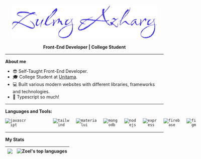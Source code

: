 <div align="center">
  <a href="https://zoel.vercel.app/"><img src="/assets/MyName.png" alt="Zulmy Azhary" /></a>
  <p style="margin-top:1rem;font-weight:700;">Front-End Developer | College Student<p>
</div>


---

**About me**

- 😎 Self-Taught Front-End Developer.
- 🎓 College Student at [Unitama](https://unitama.ac.id).
- 💻 Built various modern websites with different libraries, frameworks and technologies.
- 💙 Typescript so much!

---

**Languages and Tools:**

<div style="display:flex;gap:1rem;">
  <code style="display:flex;alignItems:center;justify-content:center;height:100%;">
    <img height="30" title="Javascript" alt="javascript" src="https://raw.githubusercontent.com/jmnote/z-icons/master/svg/javascript.svg" />
  </code>
  <code style="display:flex;alignItems:center;justify-content:center;height:100%;">
    <img height="30" title="Typescript" alt="typescript" src="https://raw.githubusercontent.com/github/explore/80688e429a7d4ef2fca1e82350fe8e3517d3494d/topics/typescript/typescript.png" />
  </code>
  <code style="display:flex;alignItems:center;justify-content:center;height:100%;">
    <img height="30" title="React" alt="react" src="https://raw.githubusercontent.com/github/explore/80688e429a7d4ef2fca1e82350fe8e3517d3494d/topics/react/react.png" />
  </code>
  <code style="display:flex;alignItems:center;justify-content:center;height:100%;">
    <img height="30" title="Vue" alt="vue" src="https://raw.githubusercontent.com/github/explore/80688e429a7d4ef2fca1e82350fe8e3517d3494d/topics/vue/vue.png" />
  </code>
  <code style="display:flex;alignItems:center;justify-content:center;height:100%;">
    <img height="30" title="Svelte" alt="svelte" src="https://raw.githubusercontent.com/github/explore/42198dc9113595ddd22cc12771bb719c8cf08b67/topics/svelte/svelte.png" />
  </code>
  <code style="display:flex;alignItems:center;justify-content:center;height:100%;">
    <img height="30" title="TailwindCSS" alt="tailwind" src="https://user-images.githubusercontent.com/25181517/202896760-337261ed-ee92-4979-84c4-d4b829c7355d.png" />
  </code>
  <code style="display:flex;alignItems:center;justify-content:center;height:100%;">
    <img height="30" title="Material UI" alt="materialui" src="https://user-images.githubusercontent.com/25181517/189716630-fe6c084c-6c66-43af-aa49-64c8aea4a5c2.png" />
  </code>
  <code style="display:flex;alignItems:center;justify-content:center;height:100%;">
    <img height="30" title="MongoDB" alt="mongodb" src="https://cdn.jsdelivr.net/gh/devicons/devicon/icons/mongodb/mongodb-original.svg" />
  </code>
  <code style="display:flex;alignItems:center;justify-content:center;height:100%;">
    <img height="30" title="Nodejs" alt="nodejs" src="https://user-images.githubusercontent.com/25181517/183568594-85e280a7-0d7e-4d1a-9028-c8c2209e073c.png" />
  </code>
  <code style="display:flex;alignItems:center;justify-content:center;height:100%;">
    <img height="30" title="Expressjs" alt="express" src="https://user-images.githubusercontent.com/25181517/183859966-a3462d8d-1bc7-4880-b353-e2cbed900ed6.png" />
  </code>
  <code style="display:flex;alignItems:center;justify-content:center;height:100%;">
    <img height="30" title="Firebase" alt="firebase" src="https://user-images.githubusercontent.com/25181517/189716855-2c69ca7a-5149-4647-936d-780610911353.png" />
  </code>
  <code style="display:flex;alignItems:center;justify-content:center;height:100%;">
    <img height="30" title="Figma" alt="figma" src="https://user-images.githubusercontent.com/25181517/189715289-df3ee512-6eca-463f-a0f4-c10d94a06b2f.png" />
  </code>
  <code style="display:flex;alignItems:center;justify-content:center;height:100%;">
    <img height="30" title="Figma" alt="figma" src="https://github.com/PrinceCorwin/Useful-tech-icons/blob/main/images/framer-motion.png?raw=true" />
  </code>
</div>

---
**My Stats**

| <img align="center" src="https://github-readme-stats.vercel.app/api?username=zulmy-azhary&show_icons=true&count_private=true&bg_color=00000000" /> | <img align="center" src="https://github-readme-stats.vercel.app/api/top-langs/?username=zulmy-azhary&layout=compact&hide_progress=true&hide=php,scss,css,html&bg_color=00000000" alt="Zoel's top languages" /> |
| - | - |
